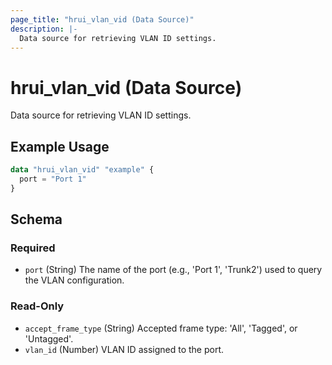 ```yaml
---
page_title: "hrui_vlan_vid (Data Source)"
description: |-
  Data source for retrieving VLAN ID settings.
---
```


# hrui_vlan_vid (Data Source)

Data source for retrieving VLAN ID settings.

## Example Usage

```terraform
data "hrui_vlan_vid" "example" {
  port = "Port 1"
}
```

<!-- schema generated by tfplugindocs -->
## Schema

### Required

- `port` (String) The name of the port (e.g., 'Port 1', 'Trunk2') used to query the VLAN configuration.

### Read-Only

- `accept_frame_type` (String) Accepted frame type: 'All', 'Tagged', or 'Untagged'.
- `vlan_id` (Number) VLAN ID assigned to the port.


